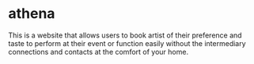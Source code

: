 # athena
This is a website that allows users to book artist of their preference and taste to perform at their event or function easily without the intermediary connections and contacts at the comfort of your home.

